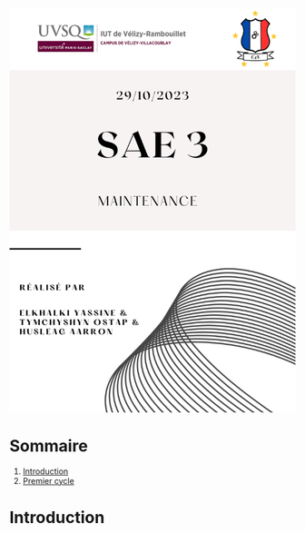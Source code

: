 ![](images/DOCUMENTATIONS_SPECIFICATIONS/page_de_garde_3.png)

# Sommaire 
1. [Introduction](#Introduction)
2. [Premier cycle](#Premier-cycle)


# Introduction
